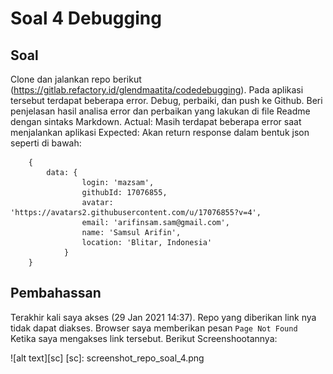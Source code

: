 # Soal 4 Debugging

## Soal 

Clone dan jalankan repo berikut (https://gitlab.refactory.id/glendmaatita/codedebugging). Pada aplikasi tersebut terdapat beberapa error. Debug, perbaiki, dan push ke Github. Beri penjelasan hasil analisa error dan perbaikan yang lakukan di file Readme dengan sintaks Markdown.
Actual: Masih terdapat beberapa error saat menjalankan aplikasi
Expected: Akan return response dalam bentuk json seperti di bawah:
```
    { 
        data: { 
                login: 'mazsam',
                githubId: 17076855,
                avatar: 'https://avatars2.githubusercontent.com/u/17076855?v=4',
                email: 'arifinsam.sam@gmail.com',
                name: 'Samsul Arifin',
                location: 'Blitar, Indonesia' 
            }
    }
```

## Pembahassan

Terakhir kali saya akses (29 Jan 2021 14:37). Repo yang diberikan link nya tidak dapat diakses. Browser saya memberikan pesan `Page Not Found` Ketika saya mengakses link tersebut. Berikut Screenshootannya:

![alt text][sc]
[sc]: screenshot_repo_soal_4.png

